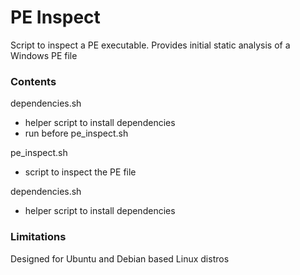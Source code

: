 # PE Inspect

Script to inspect a PE executable. Provides initial static analysis of a Windows PE file

### Contents

dependencies.sh
- helper script to install dependencies
- run before pe_inspect.sh

pe_inspect.sh
- script to inspect the PE file

dependencies.sh
- helper script to install dependencies

### Limitations

Designed for Ubuntu and Debian based Linux distros
